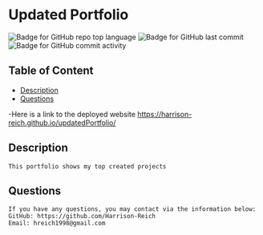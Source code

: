 # Updated Portfolio

  ![Badge for GitHub repo top language](https://img.shields.io/github/languages/top/Harrison-Reich/updatedPortfolio?style=flat&logo=appveyor) ![Badge for GitHub last commit](https://img.shields.io/github/last-commit/Harrison-Reich/updatedPortfolio?style=flat&logo=appveyor) ![Badge for GitHub commit activity](https://img.shields.io/github/commit-activity/w/Harrison-Reich/updatedPortfolio?color=purple)


  ## Table of Content

  - [Description](#description)
  - [Questions](#questions)


  -Here is a link to the deployed website
  https://harrison-reich.github.io/updatedPortfolio/


  ## Description

    This portfolio shows my top created projects


  ## Questions

    If you have any questions, you may contact via the information below:
    GitHub: https://github.com/Harrison-Reich
    Email: hreich1998@gmail.com